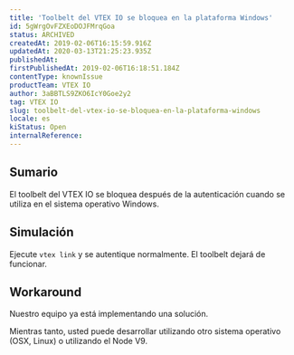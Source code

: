 ```yaml
---
title: 'Toolbelt del VTEX IO se bloquea en la plataforma Windows'
id: 5gWrgOvFZXEoDOJFMrqGoa
status: ARCHIVED
createdAt: 2019-02-06T16:15:59.916Z
updatedAt: 2020-03-13T21:25:23.935Z
publishedAt: 
firstPublishedAt: 2019-02-06T16:18:51.184Z
contentType: knownIssue
productTeam: VTEX IO
author: 3aBBTLS9ZKO6IcY0Goe2y2
tag: VTEX IO
slug: toolbelt-del-vtex-io-se-bloquea-en-la-plataforma-windows
locale: es
kiStatus: Open
internalReference: 
---
```


## Sumario

El toolbelt del VTEX IO se bloquea después de la autenticación cuando se utiliza en el sistema operativo Windows.

## Simulación

Ejecute `vtex link` y se autentique normalmente. El toolbelt dejará de funcionar.

## Workaround

Nuestro equipo ya está implementando una solución. 

Mientras tanto, usted puede desarrollar utilizando otro sistema operativo (OSX, Linux) o utilizando el Node V9.

